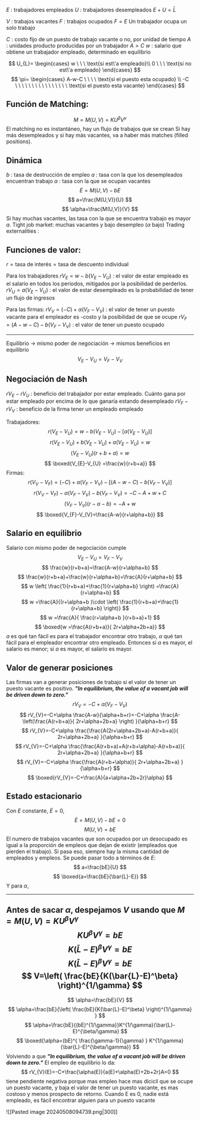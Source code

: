 
$E$ : trabajadores empleados
$U$ : trabajadores desempleados
$E+U=\bar{L}$ 

$V$ : trabajos vacantes
$F$ : trabajos ocupados
$F=E$ Un trabajador ocupa un solo trabajo

$C$ : costo fijo de un puesto de trabajo vacante o no, por unidad de tiempo
$A$ : unidades producto producidas por un trabajador 
$A>C$
$w$ : salario que obtiene un trabajador empleado, determinado en equilibrio

$$
U_{L}=
\begin{cases}
w \ \ \ \text{si est\'a empleado}\\
0 \ \ \ \text{si no est\'a empleado}
\end{cases}
$$
$$
\pi=
\begin{cases}
A-w-C \ \ \ \ \text{si el puesto esta ocupado} \\
-C \ \ \ \ \ \ \ \ \ \ \ \ \ \ \ \ \text{si el puesto esta vacante}
\end{cases}
$$
## Función de Matching:
$$
M=M(U,V)=KU^\beta V^\gamma
$$
El matching no es instantáneo, hay un flujo de trabajos que se crean
Si hay más desempleados y si hay más vacantes, va a haber más matches (filled positions). 

## Dinámica

$b$ : tasa de destrucción de empleo
$a$ : tasa con la que los desempleados encuentran trabajo
$\alpha$ : tasa con la que se ocupan vacantes
$$
\dot{E} = M(U,V)-bE
$$
$$
a=\frac{M(U,V)}{U}
$$
$$
\alpha=\frac{M(U,V)}{V}
$$
Si hay muchas vacantes, las tasa con la que se encuentra trabajo es mayor $a$. Tight job market: muchas vacantes y bajo desempleo ($\alpha$ bajo)
Trading externalities : 

## Funciones de valor:
$r=\text{tasa de inter\'es}=\text{tasa de descuento individual}$

Para los trabajadores
$rV_{E}=w-b(V_{E}-V_{U})$ : el valor de estar empleado es el salario en todos los periodos, mitigados por la posibilidad de perderlos.
$rV_{U}=a(V_{E}-V_{U})$ : el valor de estar desempleado es la probabilidad de tener un flujo de ingresos

Para las firmas:
$rV_{V}=(-C)+\alpha(V_{F}-V_{V})$ : el valor de tener un puesto vacante para el empleador es -costo y la posibilidad de que se ocupe
$rV_{F}=(A-w-C)-b(V_{F}-V_{V})$ : el valor de tener un puesto ocupado



---
Equilibrio $\to$ mismo poder de negociación $\to$ mismos beneficios en equilibrio
$$
V_{E}-V_{U}=V_{F}-V_{V}
$$
## Negociación de Nash
$rV_{E}-rV_{U}$ : beneficio del trabajador por estar empleado. Cuánto gana por estar empleado por encima de lo que ganaría estando desempleado
$rV_{F}-rV_{V}$ : beneficio de la firma tener un empleado empleado

Trabajadores:
$$
r(V_{E}-V_{U})=w-b(V_{E}-V_{U})-\left[ a(V_{E}-V_{U}) \right] 
$$$$
r(V_{E}-V_{U})+b(V_{E}-V_{U})+a(V_{E}-V_{U})=w
$$$$
(V_{E}-V_{U}) (r+b+a)=w
$$$$
\boxed{V_{E}-V_{U} =\frac{w}{r+b+a}}
$$
Firmas:
$$
r(V_{V}-V_{F})=(-C)+\alpha(V_{F}-V_{V})-\left[ (A-w-C)-b(V_{F}-V_{V}) \right] 
$$
$$
r(V_{V}-V_{F})-\alpha(V_{F}-V_{V})-b(V_{F}-V_{V}) =-C  - A+w+C
$$
$$
(V_{F}-V_{V}) (r-\alpha-b) =- A+w
$$
$$
\boxed{V_{F}-V_{V}=\frac{A-w}{r+\alpha+b}}
$$
## Salario en equilibrio
Salario con mismo poder de negociación cumple
$$
V_{E}-V_{U}=V_{F}-V_{V}
$$
$$
\frac{w}{r+b+a}=\frac{A-w}{r+\alpha+b}
$$
$$
\frac{w}{r+b+a}+\frac{w}{r+\alpha+b}=\frac{A}{r+\alpha+b}
$$
$$
w \left( \frac{1}{r+b+a}+\frac{1}{r+\alpha+b} \right) =\frac{A}{r+\alpha+b}
$$
$$
w =\frac{A}{(r+\alpha+b )\cdot \left( \frac{1}{r+b+a}+\frac{1}{r+\alpha+b} \right)}
$$
$$
w =\frac{A}{ \frac{r+\alpha+b }{r+b+a}+1}
$$
$$
\boxed{w =\frac{A(r+b+a)}{ 2r+\alpha+2b+a}}
$$
$a$ es qué tan fácil es para el trabajador encontrar otro trabajo, $\alpha$ qué tan fácil para el empleador encontrar otro empleado. Entonces si $\alpha$ es mayor, el salario es menor; si $a$ es mayor, el salario es mayor.

## Valor de generar posiciones
Las firmas van a generar posiciones de trabajo si el valor de tener un puesto vacante es positivo. ***"In equilibrium, the value of a vacant job will be driven down to zero."*** 
$$
rV_{V}=-C+\alpha(V_{F}-V_{V})
$$
$$
rV_{V}=-C+\alpha  \frac{A-w}{\alpha+b+r}=-C+\alpha \frac{A-\left(\frac{A(r+b+a)}{ 2r+\alpha+2b+a} \right) }{\alpha+b+r}
$$
$$
rV_{V}=-C+\alpha \frac{\frac{A(2r+\alpha+2b+a)-A(r+b+a)}{ 2r+\alpha+2b+a}  }{\alpha+b+r}
$$
$$
rV_{V}=-C+\alpha \frac{\frac{A(r+b+a)+A(r+b+\alpha)-A(r+b+a)}{ 2r+\alpha+2b+a}  }{\alpha+b+r}
$$
$$
rV_{V}=-C+\alpha \frac{\frac{A(r+b+\alpha)}{ 2r+\alpha+2b+a}  }{\alpha+b+r}
$$
$$
\boxed{rV_{V}=-C+\frac{A}{a+\alpha+2b+2r}\alpha}
$$
## Estado estacionario
Con $E$ constante, $\dot{E}=0$, 
$$
\dot{E} = M(U,V)-bE=0
$$
$$
M(U,V)=bE
$$
El numero de trabajos vacantes que son ocupados por un desocupado es igual a la proporción de empleos que dejan de existir (empleados que pierden el trabajo). Si pasa eso, siempre hay la misma cantidad de empleados y empleos. Se puede pasar todo a términos de $E$:
$$
a=\frac{bE}{U}
$$
$$
\boxed{a=\frac{bE}{\bar{L}-E}}
$$
Y para $\alpha$,

---
Antes de sacar $\alpha$, despejamos $V$ usando que $M=M(U,V)=KU^\beta V^\gamma$
$$
KU^\beta V^\gamma=bE
$$
$$
K(\bar{L}-E)^\beta V^\gamma=bE
$$
$$
K(\bar{L}-E)^\beta V^\gamma=bE
$$
$$
 V=\left( \frac{bE}{K(\bar{L}-E)^\beta} \right)^{1/\gamma} 
$$
---

$$
\alpha=\frac{bE}{V}
$$
$$
\alpha=\frac{bE}{\left( \frac{bE}{K(\bar{L}-E)^\beta} \right)^{1/\gamma} }
$$
$$
\alpha=\frac{bE}{(bE)^{1/\gamma}}K^{1/\gamma}(\bar{L}-E)^{\beta/\gamma}
$$
$$
\boxed{\alpha=(bE)^{ \frac{\gamma-1}{\gamma} }  K^{1/\gamma}(\bar{L}-E)^{\beta/\gamma}}
$$
Volviendo a que ***"In equilibrium, the value of a vacant job will be driven down to zero."***  El empleo de equilibrio lo da:
$$
rV_{V}(E)=-C+\frac{\alpha(E)}{a(E)+\alpha(E)+2b+2r}A=0
$$
tiene pendiente negativa porque mas empleo hace mas dicicil que se ocupe un puesto vacante, y baja el valor de tener un puesto vacante, es mas costoso y menos prospecto de retorno.
Cuando E es 0, nadie está empleado, es fácil encontrar alguien para un puesto vacante

![[Pasted image 20240508094739.png|300]]